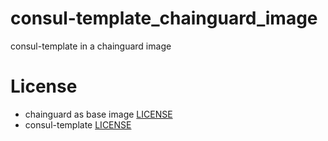 # consul-template_chainguard_image
consul-template in a chainguard image

# License

- chainguard as base image [LICENSE](https://www.chainguard.dev/legal/software-license-agreement)
- consul-template [LICENSE](https://github.com/hashicorp/consul-template/blob/main/LICENSE)